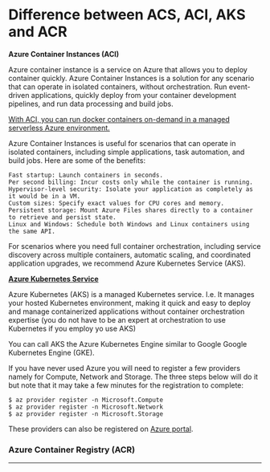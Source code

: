 # Difference between ACS, ACI, AKS and ACR


**Azure Container Instances (ACI)**

Azure container instance is a service on Azure that allows you to deploy container quickly. Azure Container Instances is a solution for any scenario that can operate in isolated containers, without orchestration. Run event-driven applications, quickly deploy from your container development pipelines, and run data processing and build jobs.

[With ACI, you can run docker containers on-demand in a managed serverless Azure environment.](https://docs.microsoft.com/en-us/azure/container-instances/)

Azure Container Instances is useful for scenarios that can operate in isolated containers, including simple applications, task automation, and build jobs. Here are some of the benefits:

    Fast startup: Launch containers in seconds.
    Per second billing: Incur costs only while the container is running.
    Hypervisor-level security: Isolate your application as completely as it would be in a VM.
    Custom sizes: Specify exact values for CPU cores and memory.
    Persistent storage: Mount Azure Files shares directly to a container to retrieve and persist state.
    Linux and Windows: Schedule both Windows and Linux containers using the same API.

For scenarios where you need full container orchestration, including service discovery across multiple containers, automatic scaling, and coordinated application upgrades, we recommend Azure Kubernetes Service (AKS).

[**Azure Kubernetes Service**](https://docs.microsoft.com/en-us/azure/aks/)

Azure Kubernetes (AKS) is a managed Kubernetes service. I.e. It manages your hosted Kubernetes environment, making it quick and easy to deploy and manage containerized applications without container orchestration expertise (you do not have to be an expert at orchestration to use Kubernetes if you employ yo use AKS)

You can call AKS the Azure Kubernetes Engine similar to Google Google Kubernetes Engine (GKE).

If you have never used Azure you will need to register a few providers namely for Compute, Network and Storage. The three steps below will do it but note that it may take a few minutes for the registration to complete:


```
$ az provider register -n Microsoft.Compute
$ az provider register -n Microsoft.Network
$ az provider register -n Microsoft.Storage
```

These providers can also be registered on [Azure portal](https://docs.microsoft.com/en-us/azure/azure-resource-manager/resource-manager-supported-services#azure-portal).


### Azure Container Registry (ACR) ###
---
